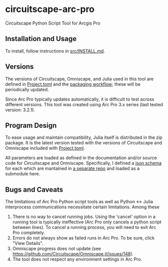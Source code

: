 # circuitscape-arc-pro
Circuitscape Python Script Tool for Arcgis Pro

## Installation and Usage

To install, follow instructions in [src/INSTALL.md](src/INSTALL.md).

## Versions

The versions of Circuitscape, Omniscape, and Julia used in this tool are defined in [Project.toml](src/Project.toml) 
and the [packaging workflow](.github/workflows/zip_release.yaml); these will be periodically updated.

Since Arc Pro typically updates automatically, it is difficult to test across different versions. This tool was created
using Arc Pro 3.x series (last tested version: 3.2.1).

## Program Design

To ease usage and maintain compatibility, Julia itself is distributed in the zip package. It is the latest
version tested with the versions of Circuitscape and Omniscape included with [Project.toml](src/Project.toml).

All parameters are loaded as defined in the documentation and/or source code for Circuitscape and Omniscape.
Specifically, I defined a [json schema](https://json-schema.org) for each which are mantained in [a separate
repo](https://github.com/jessjaco/circuitscape-schema) and loaded as a submodule here. 

## Bugs and Caveats

The limitations of Arc Pro Python script tools as well as Python <-> Julia interprocess communications necessitate
certain limitations. Among these

1. There is no way to cancel running jobs.
Using the 'cancel' option in a running tool is typically ineffective (Arc Pro only cancels a python script between
lines). To cancel a running process, you will need to exit Arc Pro completely.
1. Errors do not always show as failed runs in Arc Pro. To be sure, click "View Details".
1. Omniscape progress does not update (see https://github.com/Circuitscape/Omniscape.jl/issues/148).
1. The tool does not respect any environment settings in Arc Pro.